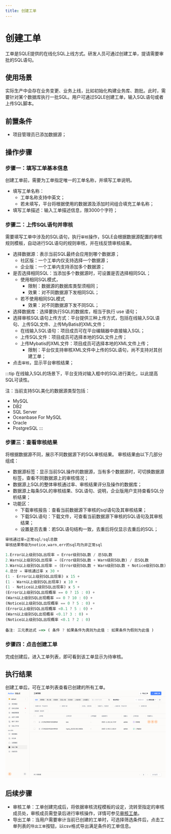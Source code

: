 ```yaml
---
title: 创建工单
---
```


# 创建工单
工单是SQLE提供的在线化SQL上线方式。研发人员可通过创建工单，提请需要审批的SQL语句。

## 使用场景
实际生产中会存在业务变更、业务上线，比如初始化构建业务库、跑批。此时，需要针对某个数据库执行一批SQL。用户可通过SQLE创建工单，输入SQL语句或者上传SQL脚本。

## 前置条件
* 项目管理员已添加数据源；

## 操作步骤
### 步骤一：填写工单基本信息
创建工单前，需要为工单指定唯一的工单名称，并填写工单说明。

* 填写工单名称：
    * 工单名称支持中英文；
    * 若未填写，平台将根据使用的数据源及添加时间组合填充工单名称；
* 填写工单描述：输入工单描述信息，限3000个字符；

### 步骤二：上传SQL语句并审核
需要填写工单中涉及的SQL语句，执行`审核`操作，SQLE会根据数据源配置的审核规则模板，自动进行SQL语句的规则审核，并在线反馈审核结果。
* 选择数据源：表示当前SQL最终会应用到哪个数据源；
    * 社区版：一个工单内仅支持选择一个数据源；
    * 企业版：一个工单内支持添加多个数据源；
* 是否选择相同SQL：当添加多个数据源时，可设置是否选择相同SQL；
    * 使用相同SQL模式，
        * 限制：数据源的数据库类型须相同；
        * 效果：对不同数据源下发相同SQL；
    * 若不使用相同SQL模式
        * 效果：对不同数据源下发不同SQL；
* 选择数据库：选择要执行SQL的数据库，相当于执行 use 语句；
* 选择审核SQL语句上传方式：平台提供三种上传方式，包括在线输入SQL语句、上传SQL文件、上传MyBatis的XML文件；
    * 在线输入SQL语句：项目成员可在平台编辑器中直接输入SQL；
    * 上传SQL文件：项目成员可选择本地的SQL文件上传；
    * 上传Mybatis的XML文件：项目成员可选择本地的XML文件上传；
      * 限制：平台仅支持审核XML文件中上传的SQL语句，尚不支持对其创建工单；
* 点击`审核`，显示平台审核结果；

:::tip
在线输入SQL的场景下，平台支持对输入框中的SQL进行美化，以此提高SQL可读性。

注：当前支持SQL美化的数据源类型包括：
* MySQL
* DB2
* SQL Server
* Oceanbase For MySQL
* Oracle
* PostgreSQL
:::


### 步骤三：查看审核结果

将根据数据源不同，展示不同数据源下的SQL审核结果。
审核结果由以下几部分组成：

* 数据源标签：显示当前SQL操作的数据源，当有多个数据源时，可切换数据源标签，查看不同数据源上的审核情况；
* 数据源上SQL的整体审核通过率、审核结果评分及操作的数据库；
* 数据源上每条SQL的审核结果、SQL语句、说明，企业版用户支持查看SQL分析结果；
* 功能区：
    * 下载审核报告：查看当前数据源下审核的sql语句及其审核结果；
    * 下载SQL语句：下载文件，可查看当前数据源下审核的SQL语句及其审核结果；
    * 设置是否去重：若SQL语句结构一致，去重后将仅显示去重后的SQL；

```jsx title="审核通过率计算方式"
审核通过率=正常sql/sql总数
审核结果等级为notice,warn,err的sql均为非正常sql
```

```jsx title="审核结果评分计算方式"
1.Error以上级别SQL出现率 = Error级别SQL数 / 总SQL数
2.Warn以上级别SQL出现率 = (Error级别SQL数 + Warn级别SQL数) / 总SQL数
3.Warn以上级别SQL出现率 = (Error级别SQL数 + Warn级别SQL数 + Notice级别SQL数) / 总SQL数
4.总分 = 审核通过率 x 30 +
(1 - Error以上级别SQL出现率) x 15 +
(1 - Warn以上级别SQL出现率) x 10 +
(1 - Notice以上级别SQL出现率) x 5 +
(Error以上级别SQL出现概率 == 0 ? 15 : 0) +
(Warn以上级别SQL出现概率 == 0 ? 10 : 0) +
(Notice以上级别SQL出现概率 == 0 ? 5 : 0) +
(Error以上级别SQL出现概率 <0.1 ? 5 : 0) +
(Warn以上级别SQL出现概率 <0.1? 3 : 0) +
(Notice以上级别SQL出现概率 <0.1 ? 2 : 0)

备注: 三元表达式 ==> ( 条件 ? 如果条件为真则为此值 : 如果条件为假则为此值 )
```

### 步骤四：点击创建工单
完成创建后，进入工单列表，即可看到该工单显示为待审核。

## 执行结果
创建工单后，可在工单列表查看已创建的所有工单。
![list](img/list.png)

## 后续步骤
* 审核工单：工单创建完成后，将依据审核流程模板的设定，流转至指定的审核成员处，审核成员需登录后进行审核操作，详情可参见[审核工单](audit-workflow.md)。
* 导出工单：当用户需要审计当前已创建的工单时，可选择筛选条件后，点击工单列表的`导出工单`按钮，以csv格式导出满足条件的工单信息。


